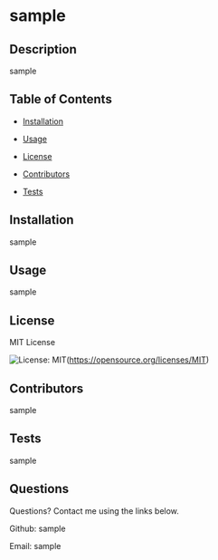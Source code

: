 
# sample

## Description

sample
  
  ## Table of Contents 
    
* [Installation](#installation)
    
     
    
* [Usage](#usage)
    
     
    
* [License](#license)
    
     
    
* [Contributors](#contributors)
    
     
    
* [Tests](#tests)
    
    

## Installation

sample

    

## Usage

sample

    

## License

MIT License

![License: MIT](https://img.shields.io/badge/License-MIT-yellow.svg)(https://opensource.org/licenses/MIT)

  

## Contributors

sample
    
    
## Tests

sample

    

## Questions

Questions? Contact me using the links below.

Github: sample

Email: sample
  
  